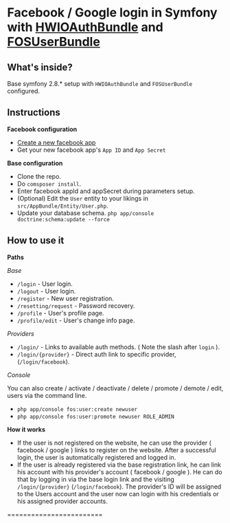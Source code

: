 Facebook / Google login in Symfony with [HWIOAuthBundle][1] and [FOSUserBundle][2]
========================
What's inside?
--------------

Base symfony 2.8.\* setup with `HWIOAuthBundle` and `FOSUserBundle` configured.

Instructions 
--------------
**Facebook configuration**
* [Create a new facebook app][3]
* Get your new facebook app's `App ID` and `App Secret`

**Base configuration**
* Clone the repo.
* Do `comsposer install`.
* Enter facebook appId and appSecret during parameters setup.
* (Optional) Edit the `User` entity to your likings in `src/AppBundle/Entity/User.php`.
* Update your database schema. `php app/console doctrine:schema:update --force`

How to use it
--------------
**Paths**

*Base*
* `/login` - User login.
* `/logout` - User login.
* `/register` - New user registration.
* `/resetting/request` - Password recovery.
* `/profile` - User's profile page.
* `/profile/edit` - User's change info page.

*Providers*
* `/login/` - Links to available auth methods. ( Note the slash after `login` ).
* `/login/{provider}` - Direct auth link to specific provider, (`/login/facebook`).

*Console*

You can also create / activate / deactivate / delete / promote / demote / edit, users via the command line.
* `php app/console fos:user:create newuser`
* `php app/console fos:user:promote newuser ROLE_ADMIN`

**How it works**
* If the user is not registered on the website, he can use the provider ( facebook / google ) links to register on the website. After a successful login, the user is automatically registered and logged in.
* If the user is already registered via the base registration link, he can link his account with his provider's account ( facebook / google ). He can do that by logging in via the base login link and the visiting `/login/{provider}` (`/login/facebook`). The provider's ID will be assigned to the Users account and the user now can login with his credentials or his assigned provider accounts.

========================


[1]:  https://github.com/FriendsOfSymfony/FOSUserBundle
[2]:  https://github.com/hwi/HWIOAuthBundle
[3]:  https://developers.facebook.com/


